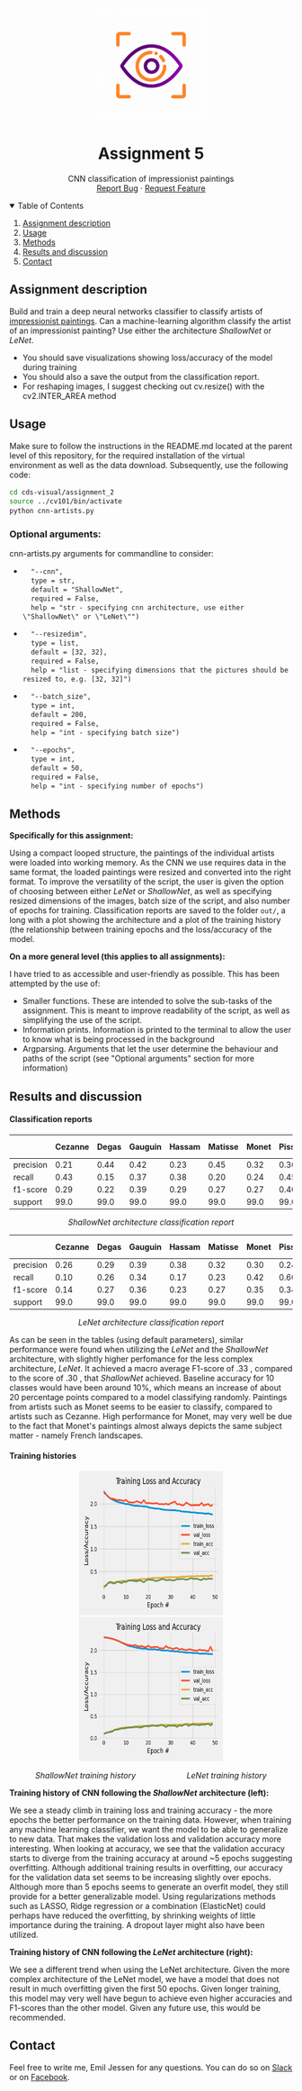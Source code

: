 <!-- PROJECT LOGO -->
<br />
<p align="center">
  <a href="https://github.com/emiltj/cds-visual-exam">
    <img src="../README_images/vis_logo.png" alt="Logo" width="200" height="200">
  </a>
  <h1 align="center">Assignment 5</h1>

  <p align="center">
    CNN classification of impressionist paintings
    <br />
    <a href="https://github.com/emiltj/cds-visual-exam/issues">Report Bug</a>
    ·
    <a href="https://github.com/emiltj/cds-visual-exam/issues">Request Feature</a>
  </p>
</p>

<!-- TABLE OF CONTENTS -->
<details open="open">
  <summary>Table of Contents</summary>
  <ol>
    <li><a href="#assignment-description">Assignment description</a></li>
    <li><a href="#usage">Usage</a></li>
    <li><a href="#methods">Methods</a></li>
    <li><a href="#results-and-discussion">Results and discussion</a></li>
    <li><a href="#contact">Contact</a></li>
  </ol>
</details>

<!-- ASSIGNMENT DESCRIPTION -->
## Assignment description

Build and train a deep neural networks classifier to classify artists of [impressionist paintings](https://www.kaggle.com/delayedkarma/impressionist-classifier-data). Can a machine-learning algorithm classify the artist of an impressionist painting? Use either the architecture _ShallowNet_ or _LeNet_.
- You should save visualizations showing loss/accuracy of the model during training
- You should also a save the output from the classification report.
- For reshaping images, I suggest checking out cv.resize() with the cv2.INTER_AREA method

<!-- USAGE -->
## Usage

Make sure to follow the instructions in the README.md located at the parent level of this repository, for the required installation of the virtual environment as well as the data download.
Subsequently, use the following code:

```bash
cd cds-visual/assignment_2
source ../cv101/bin/activate
python cnn-artists.py
```

### Optional arguments:

cnn-artists.py arguments for commandline to consider:
-       "--cnn", 
        type = str,
        default = "ShallowNet",
        required = False,
        help = "str - specifying cnn architecture, use either \"ShallowNet\" or \"LeNet\"")
-       "--resizedim",
        type = list, 
        default = [32, 32],
        required = False,
        help = "list - specifying dimensions that the pictures should be resized to, e.g. [32, 32]")
-       "--batch_size",
        type = int, 
        default = 200,
        required = False,
        help = "int - specifying batch size")
-       "--epochs",
        type = int, 
        default = 50,
        required = False,
        help = "int - specifying number of epochs")

<!-- METHODS -->
## Methods

**Specifically for this assignment:**

Using a compact looped structure, the paintings of the individual artists were loaded into working memory. As the CNN we use requires data in the same format, the loaded paintings were resized and converted into the right format. To improve the versatility of the script, the user is given the option of choosing between either _LeNet_ or _ShallowNet_, as well as specifying resized dimensions of the images, batch size of the script, and also number of epochs for training. Classification reports are saved to the folder ```out/```, a long with a plot showing the architecture and a plot of the training history (the relationship between training epochs and the loss/accuracy of the model.

**On a more general level (this applies to all assignments):**

I have tried to as accessible and user-friendly as possible. This has been attempted by the use of:
- Smaller functions. These are intended to solve the sub-tasks of the assignment. This is meant to improve readability of the script, as well as simplifying the use of the script.
- Information prints. Information is printed to the terminal to allow the user to know what is being processed in the background
- Argparsing. Arguments that let the user determine the behaviour and paths of the script (see "Optional arguments" section for more information)


<!-- RESULTS AND DISCUSSION -->
## Results and discussion

#### Classification reports
|           | Cezanne             | Degas               | Gauguin             | Hassam             | Matisse             | Monet               | Pissarro            | Renoir              | Sargent             | VanGogh             | accuracy            | macro avg           | weighted avg        | 
|-----------|---------------------|---------------------|---------------------|--------------------|---------------------|---------------------|---------------------|---------------------|---------------------|---------------------|---------------------|---------------------|---------------------| 
| precision | 0.21  | 0.44  | 0.42 | 0.23 | 0.45 | 0.32  | 0.36  | 0.43 | 0.49 | 0.38 | 0.34 | 0.37 | 0.37 | 
| recall    | 0.43 | 0.15 | 0.37 | 0.38 | 0.20 | 0.24 | 0.45 | 0.44  | 0.31 | 0.40 | 0.34 | 0.34  | 0.34 | 
| f1-score  | 0.29 | 0.22  | 0.39 | 0.29 | 0.27  | 0.27 | 0.40 | 0.43 | 0.38 | 0.39  | 0.34 | 0.33 | 0.33 | 
| support   | 99.0                | 99.0                | 99.0                | 99.0               | 99.0                | 99.0                | 99.0                | 99.0                | 99.0                | 99.0                | 0.34 | 990.0               | 990.0               | 
<p align="center"><em>ShallowNet architecture classification report</em></p>


|           | Cezanne             | Degas               | Gauguin             | Hassam              | Matisse             | Monet               | Pissarro            | Renoir             | Sargent             | VanGogh             | accuracy           | macro avg           | weighted avg        | 
|-----------|---------------------|---------------------|---------------------|---------------------|---------------------|---------------------|---------------------|--------------------|---------------------|---------------------|--------------------|---------------------|---------------------| 
| precision | 0.26  | 0.29 | 0.39 | 0.38 | 0.32 | 0.30   | 0.24 | 0.34            | 0.41  | 0.37  | 0.31 | 0.33 | 0.33 | 
| recall    | 0.10 | 0.26 | 0.34  | 0.17  | 0.23 | 0.42 | 0.60  | 0.33 | 0.36 | 0.35 | 0.31 | 0.31  | 0.31  | 
| f1-score  | 0.14 | 0.27  | 0.36  | 0.23 | 0.27 | 0.35 | 0.34   | 0.33 | 0.38  | 0.36  | 0.31 | 0.30  | 0.30  | 
| support   | 99.0                | 99.0                | 99.0                | 99.0                | 99.0                | 99.0                | 99.0                | 99.0               | 99.0                | 99.0                | 0.31 | 990.0               | 990.0               | 
<p align="center"><em>LeNet architecture classification report</em></p>

As can be seen in the tables (using default parameters), similar performance were found when utilizing the _LeNet_ and the _ShallowNet_ architecture, with slightly higher perfomance for the less complex architecture, _LeNet_. It achieved a macro average F1-score of .33 , compared to the score of .30 , that _ShallowNet_ achieved. Baseline accuracy for 10 classes would have been around 10%, which means an increase of about 20 percentage points compared to a model classifying randomly.
Paintings from artists such as Monet seems to be easier to classify, compared to artists such as Cezanne. High performance for Monet, may very well be due to the fact that Monet's paintings almost always depicts the same subject matter - namely French landscapes.

#### Training histories
<p align="center"><a href="https://github.com/emiltj/cds-visual-exam/blob/main/assignment_5/out/ShallowNet_training_history.png"><img src="./out/ShallowNet_training_history.png" alt="Logo" width="256" height="256"></a>   <a href="https://github.com/emiltj/cds-visual-exam/blob/main/assignment_5/out/LeNet_training_history.png"><img src="./out/LeNet_training_history.png" alt="Logo" width="256" height="256"></a></p>
<p align="center"><em>ShallowNet training history &nbsp; &nbsp; &nbsp; &nbsp; &nbsp; &nbsp; &nbsp; &nbsp; &nbsp; &nbsp; &nbsp; LeNet training history</em><p/>

**Training history of CNN following the _ShallowNet_ architecture (left):** 

We see a steady climb in training loss and training accuracy - the more epochs the better performance on the training data. However, when training any machine learning classifier, we want the model to be able to generalize to new data. That makes the validation loss and validation accuracy more interesting. When looking at accuracy, we see that the validation accuracy starts to diverge from the training accuracy at around ~5 epochs suggesting overfitting. Although additional training results in overfitting, our accuracy for the validation data set seems to be increasing slightly over epochs. Although more than 5 epochs seems to generate an overfit model, they still provide for a better generalizable model. Using regularizations methods such as LASSO, Ridge regression or a combination (ElasticNet) could perhaps have reduced the overfitting, by shrinking weights of little importance during the training. A dropout layer might also have been utilized.

**Training history of CNN following the _LeNet_ architecture (right):** 

We see a different trend when using the LeNet architecture. Given the more complex architecture of the LeNet model, we have a model that does not result in much overfitting given the first 50 epochs. Given longer training, this model may very well have begun to achieve even higher accuracies and F1-scores than the other model. Given any future use, this would be recommended.

<!-- CONTACT -->
## Contact

Feel free to write me, Emil Jessen for any questions.
You can do so on [Slack](https://app.slack.com/client/T01908QBS9X/D01A1LFRDE0) or on [Facebook](https://www.facebook.com/emil.t.jessen/).

